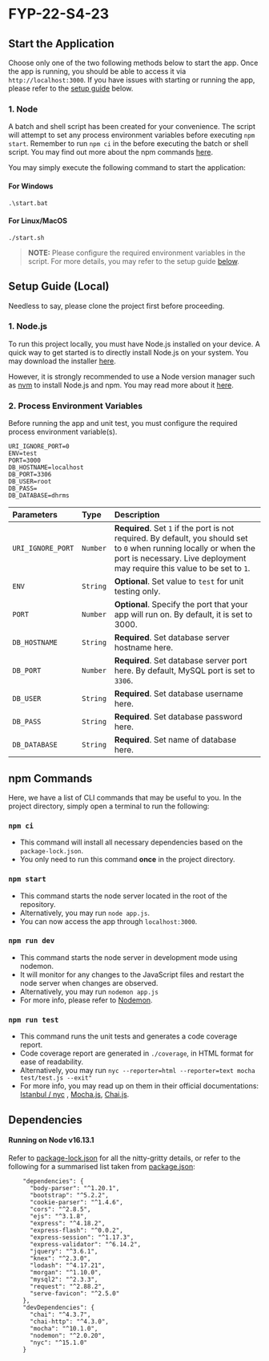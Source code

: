 # FYP-22-S4-23

## Start the Application

Choose only one of the two following methods below to start the app. Once the app is running, you should be able to
access it via `http://localhost:3000`. If you have issues with starting or running the app, please refer to the
[setup guide](#setup-guide-local) below.

### 1. Node

A batch and shell script has been created for your convenience. The script will attempt to set any process environment
variables before executing `npm start`. Remember to run `npm ci` in the before executing the batch or shell script. You
may find out more about the npm commands [here](#npm-commands).

You may simply execute the following command to start the application:

#### For Windows

```batch
.\start.bat
```

#### For Linux/MacOS

```shell
./start.sh
```

> **NOTE:** Please configure the required environment variables in the script. For more details, you may refer to the 
> setup guide [below](#2-process-environment-variables).

## Setup Guide (Local)

Needless to say, please clone the project first before proceeding.

### 1. Node.js

To run this project locally, you must have Node.js installed on your device. A quick way to get started is to directly
install Node.js on your system. You may download the installer [here](https://nodejs.org/en/download/).

However, it is strongly recommended to use a Node version manager such
as [nvm](https://github.com/nvm-sh/nvm#installing-and-updating)
to install Node.js and npm. You may read more about
it [here](https://docs.npmjs.com/downloading-and-installing-node-js-and-npm).

### 2. Process Environment Variables

Before running the app and unit test, you must configure the required process environment variable(s).

```
URI_IGNORE_PORT=0
ENV=test
PORT=3000
DB_HOSTNAME=localhost
DB_PORT=3306
DB_USER=root
DB_PASS=
DB_DATABASE=dhrms
```

| Parameters        | Type     | Description                                                                                                                                                                                       |
|:------------------|:---------|:--------------------------------------------------------------------------------------------------------------------------------------------------------------------------------------------------|
| `URI_IGNORE_PORT` | `Number` | **Required**. Set `1` if the port is not required. By default, you should set to `0` when running locally or when the port is necessary. Live deployment may require this value to be set to `1`. |
| `ENV`             | `String` | **Optional**. Set value to `test` for unit testing only.                                                                                                                                          |
| `PORT`            | `Number` | **Optional**. Specify the port that your app will run on. By default, it is set to 3000.                                                                                                          |
| `DB_HOSTNAME`     | `String` | **Required**. Set database server hostname here.                                                                                                                                                  |
| `DB_PORT`         | `Number` | **Required**. Set database server port here. By default, MySQL port is set to `3306`.                                                                                                             |
| `DB_USER`         | `String` | **Required**. Set database username here.                                                                                                                                                         |
| `DB_PASS`         | `String` | **Required**. Set database password here.                                                                                                                                                         |
| `DB_DATABASE`     | `String` | **Required**. Set name of database here.                                                                                                                                                          |

## npm Commands

Here, we have a list of CLI commands that may be useful to you. In the project directory, simply open a terminal to run
the following:

### `npm ci`

- This command will install all necessary dependencies based on the `package-lock.json`.
- You only need to run this command <b>once</b> in the project directory.

### `npm start`

- This command starts the node server located in the root of the repository.
- Alternatively, you may run `node app.js`.
- You can now access the app through `localhost:3000`.

### `npm run dev`

- This command starts the node server in development mode using nodemon.
- It will monitor for any changes to the JavaScript files and restart the node server when changes are observed.
- Alternatively, you may run `nodemon app.js`
- For more info, please refer to [Nodemon](https://github.com/remy/nodemon#nodemon).

### `npm run test`

- This command runs the unit tests and generates a code coverage report.
- Code coverage report are generated in `./coverage`, in HTML format for ease of readability.
- Alternatively, you may run `nyc --reporter=html --reporter=text mocha test/test.js --exit"`
- For more info, you may read up on them in their official documentations: [Istanbul / nyc](https://istanbul.js.org/)
  , [Mocha.js](https://mochajs.org/), [Chai.js](https://www.chaijs.com/).

## Dependencies

#### Running on Node v16.13.1

Refer to [package-lock.json](./package-lock.json) for all the nitty-gritty details, or refer to the following for a
summarised list taken from [package.json](./package.json):

```json5
    "dependencies": {
      "body-parser": "^1.20.1",
      "bootstrap": "^5.2.2",
      "cookie-parser": "^1.4.6",
      "cors": "^2.8.5",
      "ejs": "^3.1.8",
      "express": "^4.18.2",
      "express-flash": "^0.0.2",
      "express-session": "^1.17.3",
      "express-validator": "^6.14.2",
      "jquery": "^3.6.1",
      "knex": "^2.3.0",
      "lodash": "^4.17.21",
      "morgan": "^1.10.0",
      "mysql2": "^2.3.3",
      "request": "^2.88.2",
      "serve-favicon": "^2.5.0"
    },
    "devDependencies": {
      "chai": "^4.3.7",
      "chai-http": "^4.3.0",
      "mocha": "^10.1.0",
      "nodemon": "^2.0.20",
      "nyc": "^15.1.0"
    }
```